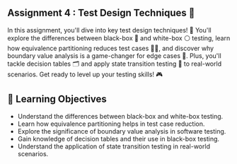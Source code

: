## Assignment 4 : Test Design Techniques 🎯

In this assignment, you'll dive into key test design techniques! 
🚀 You'll explore the differences between black-box 🏴 and white-box ⚪ testing, 
learn how equivalence partitioning reduces test cases 🧑‍💻, and discover why boundary value analysis is a game-changer for edge cases 🚧. 
Plus, you'll tackle decision tables 🗂️ and apply state transition testing 🔄 to real-world scenarios. 
Get ready to level up your testing skills! 🎮

## 🎯 Learning Objectives
- Understand the differences between black-box and white-box testing.
- Learn how equivalence partitioning helps in test case reduction.
- Explore the significance of boundary value analysis in software testing.
- Gain knowledge of decision tables and their use in black-box testing.
- Understand the application of state transition testing in real-world scenarios.
